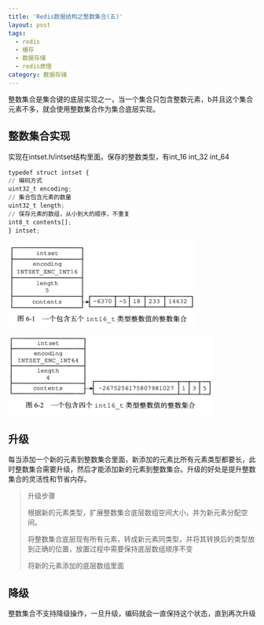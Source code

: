 ```yaml
---
title: 'Redis数据结构之整数集合(五)'
layout: post
tags:
  - redis
  - 缓存
  - 数据存储
  - redis原理
category: 数据存储
---
```



整数集合是集合键的底层实现之一，当一个集合只包含整数元素，b并且这个集合元素不多，就会使用整数集合作为集合底层实现。

<!--more-->

## 整数集合实现

实现在intset.h/intset结构里面。保存的整数类型，有int\_16 int\_32 int\_64

```python
typedef struct intset {
// 编码方式
uint32_t encoding;
// 集合包含元素的数量
uint32_t length;
// 保存元素的数组，从小到大的顺序，不重复
int8_t contents[];
} intset;
```

![](/assets/img/redis/2017-01-18-6-1.png)

![](/assets/img/redis/2017-01-18-6-2.png)

## 升级

每当添加一个新的元素到整数集合里面，新添加的元素比所有元素类型都要长，此时整数集合需要升级，然后才能添加新的元素到整数集合。升级的好处是提升整数集合的灵活性和节省内存。

> 升级步骤
>
> 根据新的元素类型，扩展整数集合底层数组空间大小，并为新元素分配空间。
>
> 将整数集合底层现有所有元素，转成新元素同类型，并将其转换后的类型放到正确的位置，放置过程中需要保持底层数组顺序不变
>
> 将新的元素添加的底层数组里面

## 降级

整数集合不支持降级操作，一旦升级，编码就会一直保持这个状态，直到再次升级




